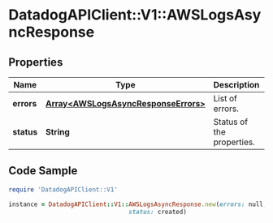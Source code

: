 # DatadogAPIClient::V1::AWSLogsAsyncResponse

## Properties

Name | Type | Description | Notes
------------ | ------------- | ------------- | -------------
**errors** | [**Array&lt;AWSLogsAsyncResponseErrors&gt;**](AWSLogsAsyncResponseErrors.md) | List of errors. | [optional] 
**status** | **String** | Status of the properties. | [optional] 

## Code Sample

```ruby
require 'DatadogAPIClient::V1'

instance = DatadogAPIClient::V1::AWSLogsAsyncResponse.new(errors: null,
                                 status: created)
```


